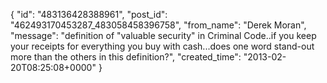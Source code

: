  {
   "id": "483136428388961",
   "post_id": "462493170453287_483058458396758",
   "from_name": "Derek Moran",
   "message": "definition of \"valuable security\" in Criminal Code..if you keep your receipts for everything you buy with cash...does one word stand-out more than the others in this definition?",
   "created_time": "2013-02-20T08:25:08+0000"
 }
